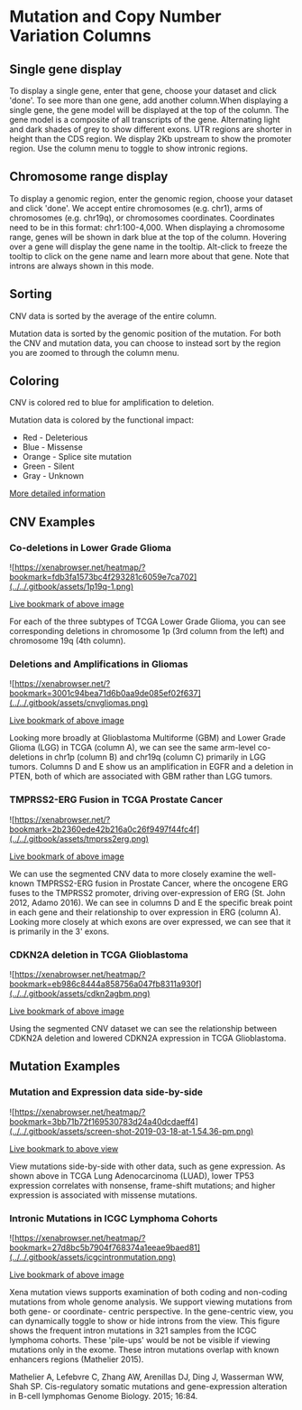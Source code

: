 # Mutation and Copy Number Variation Columns

## Single gene display

To display a single gene, enter that gene, choose your dataset and click 'done'. To see more than one gene, add another column.When displaying a single gene, the gene model will be displayed at the top of the column. The gene model is a composite of all transcripts of the gene. Alternating light and dark shades of grey to show different exons. UTR regions are shorter in height than the CDS region. We display 2Kb upstream to show the promoter region. Use the column menu to toggle to show intronic regions.

## Chromosome range display

To display a genomic region, enter the genomic region, choose your dataset and click 'done'. We accept entire chromosomes \(e.g. chr1\), arms of chromosomes \(e.g. chr19q\), or chromosomes coordinates. Coordinates need to be in this format: chr1:100-4,000. When displaying a chromosome range, genes will be shown in dark blue at the top of the column. Hovering over a gene will display the gene name in the tooltip. Alt-click to freeze the tooltip to click on the gene name and learn more about that gene. Note that introns are always shown in this mode.

## Sorting

CNV data is sorted by the average of the entire column. 

Mutation data is sorted by the genomic position of the mutation. For both the CNV and mutation data, you can choose to instead sort by the region you are zoomed to through the column menu.

## Coloring

CNV is colored red to blue for amplification to deletion. 

Mutation data is colored by the functional impact:

* Red - Deleterious
* Blue - Missense
* Orange - Splice site mutation
* Green - Silent
* Gray - Unknown

[More detailed information](../../faq/basic-xena-browser.md#how-are-mutations-colored)

## CNV Examples

### Co-deletions in Lower Grade Glioma <a id="codeletionsinlowergradeglioma"></a>

![https://xenabrowser.net/heatmap/?bookmark=fdb3fa1573bc4f293281c6059e7ca702](../../.gitbook/assets/1p19q-1.png)

[Live bookmark of above image](https://xenabrowser.net/heatmap/?bookmark=fdb3fa1573bc4f293281c6059e7ca702)

For each of the three subtypes of TCGA Lower Grade Glioma, you can see corresponding deletions in chromosome 1p \(3rd column from the left\) and chromosome 19q \(4th column\).

### Deletions and Amplifications in Gliomas <a id="deletionsandamplificationsingliomas"></a>

![https://xenabrowser.net/?bookmark=3001c94bea71d6b0aa9de085ef02f637](../../.gitbook/assets/cnvgliomas.png)

[Live bookmark of above image](https://xenabrowser.net/?bookmark=3001c94bea71d6b0aa9de085ef02f637)

Looking more broadly at Glioblastoma Multiforme \(GBM\) and Lower Grade Glioma \(LGG\) in TCGA \(column A\), we can see the same arm-level co-deletions in chr1p \(column B\) and chr19q \(column C\) primarily in LGG tumors. Columns D and E show us an amplification in EGFR and a deletion in PTEN, both of which are associated with GBM rather than LGG tumors.

### TMPRSS2-ERG Fusion in TCGA Prostate Cancer <a id="tmprss2ergfusionintcgaprostatecancer"></a>

![https://xenabrowser.net/?bookmark=2b2360ede42b216a0c26f9497f44fc4f](../../.gitbook/assets/tmprss2erg.png)

[Live bookmark of above image](https://xenabrowser.net/?bookmark=2b2360ede42b216a0c26f9497f44fc4f)

We can use the segmented CNV data to more closely examine the well-known TMPRSS2-ERG fusion in Prostate Cancer, where the oncogene ERG fuses to the TMPRSS2 promoter, driving over-expression of ERG \(St. John 2012, Adamo 2016\). We can see in columns D and E the specific break point in each gene and their relationship to over expression in ERG \(column A\). Looking more closely at which exons are over expressed, we can see that it is primarily in the 3' exons.

### CDKN2A deletion in TCGA Glioblastoma <a id="cdkn2adeletionintcgaglioblastoma"></a>

![https://xenabrowser.net/heatmap/?bookmark=eb986c8444a858756a047fb8311a930f](../../.gitbook/assets/cdkn2agbm.png)

[Live bookmark of above image](https://xenabrowser.net/heatmap/?bookmark=eb986c8444a858756a047fb8311a930f)

Using the segmented CNV dataset we can see the relationship between CDKN2A deletion and lowered CDKN2A expression in TCGA Glioblastoma.

## Mutation Examples

### Mutation and Expression data side-by-side

![https://xenabrowser.net/heatmap/?bookmark=3bb71b72f169530783d24a40dcdaeff4](../../.gitbook/assets/screen-shot-2019-03-18-at-1.54.36-pm.png)

[Live bookmark to above view](https://xenabrowser.net/heatmap/?bookmark=3bb71b72f169530783d24a40dcdaeff4)

View mutations side-by-side with other data, such as gene expression. As shown above in TCGA Lung Adenocarcinoma \(LUAD\), lower TP53 expression correlates with nonsense, frame-shift mutations; and higher expression is associated with missense mutations.

### Intronic Mutations in ICGC Lymphoma Cohorts

![https://xenabrowser.net/heatmap/?bookmark=27d8bc5b7904f768374a1eeae9baed81](../../.gitbook/assets/icgcintronmutation.png)

[Live bookmark of above image](https://xenabrowser.net/heatmap/?bookmark=27d8bc5b7904f768374a1eeae9baed81)

Xena mutation views supports examination of both coding and non-coding mutations from whole genome analysis. We support viewing mutations from both gene- or coordinate- centric perspective. In the gene-centric view, you can dynamically toggle to show or hide introns from the view. This figure shows the frequent intron mutations in 321 samples from the ICGC lymphoma cohorts. These 'pile-ups' would be not be visible if viewing mutations only in the exome. These intron mutations overlap with known enhancers regions \(Mathelier 2015\).

Mathelier A, Lefebvre C, Zhang AW, Arenillas DJ, Ding J, Wasserman WW, Shah SP. Cis-regulatory somatic mutations and gene-expression alteration in B-cell lymphomas Genome Biology. 2015; 16:84.





